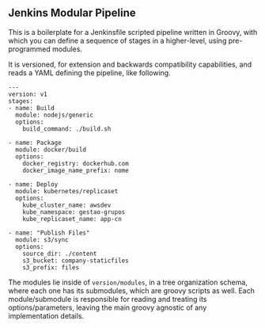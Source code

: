 ## Jenkins Modular Pipeline

This is a boilerplate for a Jenkinsfile scripted pipeline written in Groovy, with
which you can define a sequence of stages in a higher-level, using pre-programmed
modules.

It is versioned, for extension and backwards compatibility capabilities, and reads
a YAML defining the pipeline, like following.

```
---
version: v1
stages:
- name: Build
  module: nodejs/generic
  options:
    build_command: ./build.sh

- name: Package
  module: docker/build
  options:
    docker_registry: dockerhub.com
    docker_image_name_prefix: nome

- name: Deploy
  module: kubernetes/replicaset
  options:
    kube_cluster_name: awsdev
    kube_namespace: gestao-grupos
    kube_replicaset_name: app-cn

- name: "Publish Files"
  module: s3/sync
  options:
    source_dir: ./content
    s3_bucket: company-staticfiles
    s3_prefix: files
```

The modules lie inside of `version/modules`, in a tree organization schema, where
each one has its submodules, which are groovy scripts as well. Each module/submodule
is responsible for reading and treating its options/parameters, leaving the main groovy
agnostic of any implementation details.
